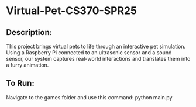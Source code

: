 # Virtual-Pet-CS370-SPR25

## Description:
This project brings virtual pets to life through an interactive pet simulation. Using a Raspberry Pi connected to an ultrasonic sensor and a sound sensor, our system captures real-world interactions and translates them into a furry animation.

## To Run:
Navigate to the games folder and use this command: python main.py
